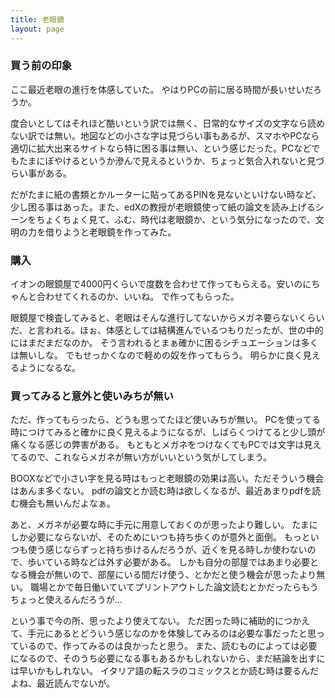 ```yaml
---
title: 老眼鏡
layout: page
---
```


### 買う前の印象

ここ最近老眼の進行を体感していた。
やはりPCの前に居る時間が長いせいだろうか。

度合いとしてはそれほど酷いという訳では無く、日常的なサイズの文字なら読めない訳では無い。地図などの小さな字は見づらい事もあるが、スマホやPCなら適切に拡大出来るサイトなら特に困る事は無い、という感じだった。PCなどでもたまにぼやけるというか滲んで見えるというか、ちょっと気合入れないと見づらい事がある。

だがたまに紙の書類とかルーターに貼ってあるPINを見ないといけない時など、少し困る事はあった。また、edXの教授が老眼鏡使って紙の論文を読み上げるシーンをちょくちょく見て、ふむ、時代は老眼鏡か、という気分になったので、文明の力を借りようと老眼鏡を作ってみた。

### 購入

イオンの眼鏡屋で4000円くらいで度数を合わせて作ってもらえる。安いのにちゃんと合わせてくれるのか、いいね。
で作ってもらった。

眼鏡屋で検査してみると、老眼はそんな進行してないからメガネ要らないくらいだ、と言われる。ほぉ、体感としては結構進んでいるつもりだったが、世の中的にはまだまだなのか。
そう言われるとまぁ確かに困るシチュエーションは多くは無いしな。
でもせっかくなので軽めの奴を作ってもらう。
明らかに良く見えるようになるな。

### 買ってみると意外と使いみちが無い

ただ、作ってもらったら、どうも思ってたほど使いみちが無い。
PCを使ってる時につけてみると確かに良く見えるようになるが、しばらくつけてると少し頭が痛くなる感じの弊害がある。
もともとメガネをつけなくてもPCでは文字は見えてるので、これならメガネが無い方がいいという気がしてしまう。

BOOXなどで小さい字を見る時はもっと老眼鏡の効果は高い。ただそういう機会はあんま多くない。
pdfの論文とか読む時は欲しくなるが、最近あまりpdfを読む機会も無いんだよなぁ。

あと、メガネが必要な時に手元に用意しておくのが思ったより難しい。
たまにしか必要にならないが、そのためにいつも持ち歩くのが意外と面倒。
もっといつも使う感じならずっと持ち歩けるんだろうが、近くを見る時しか使わないので、歩いている時などは外す必要がある。
しかも自分の部屋ではあまり必要となる機会が無いので、部屋にいる間だけ使う、とかだと使う機会が思ったより無い。
職場とかで毎日働いていてプリントアウトした論文読むとかだったらもうちょっと使えるんだろうが…

という事で今の所、思ったより使えてない。
ただ困った時に補助的につかえて、手元にあるとどういう感じなのかを体験してみるのは必要な事だったと思っているので、作ってみるのは良かったと思う。
また、読むものによっては必要になるので、そのうち必要になる事もあるかもしれないから、まだ結論を出すには早いかもしれない。
イタリア語の転スラのコミックスとか読む時は要るんだよね、最近読んでないが。